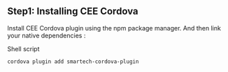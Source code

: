 ## Step1: Installing CEE Cordova

Install CEE Cordova plugin using the npm package manager. And then link your native dependencies :

Shell script
```
cordova plugin add smartech-cordova-plugin
```
